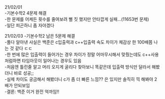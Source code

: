 21/02/01  
-기본수학2 4문제 해결  
-한 문제를 어케든 횟수를 줄여보려 뻘 짓 했지만 안타깝게 실패...(11653번 문제)  
-일단 피곤하니 좀 자야겠다  

21/02/03
-기본수학2 남은 5문제 해결  
-풀다 알아낸 사실은 백준은 c입출력과 c++입출력 속도 차이가 체감상 한 100배쯤 나는 것 같다 ㄷㄷ  
-한 번에 많은 입출력이 들어가는 경우 차이가 정말 어마무시해서 맞췄는데도 c++사용처럼하면 타임아웃이 일어나는 경우도 있음  
-처음엔 틀린줄 알고 머리 오지게 굴리다 찾아보니 똑같은데 입출력 방식만 달라서 해봤더니 바로 성공;;  
-실제 차이도 궁금해서 해봤더니 c가 좀 더 빠른 느낌?? 은 있지만 솔직히 끽 해봐야 2배가 안되보임  
-결론: 백준 이거 완전 억까임!!  
